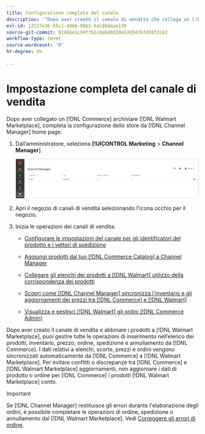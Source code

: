 ```yaml
---
title: Configurazione completa del canale
description: '"Dopo aver creato il canale di vendita che collega un [!DNL Commerce] Vista store su [!DNL Walmart Marketplace], apri il canale e completa la configurazione del canale. Quindi, avvia il processo per aggiungere prodotti, gestire elenchi, scorte, prezzi e ordini da [!DNL Channel Manager]."'
exl-id: 12127e3b-55c1-4db6-98b2-6dc8bdaae139
source-git-commit: 8146be1c94ffb1c8abd0d28e53d3476fd78f2c62
workflow-type: tm+mt
source-wordcount: '0'
ht-degree: 0%

---
```


# Impostazione completa del canale di vendita

Dopo aver collegato un [!DNL Commerce] archiviare [!DNL Walmart Marketplace], completa la configurazione dello store da [!DNL Channel Manager] home page.

1. Dall’amministratore, seleziona **[!UICONTROL Marketing** > **Channel Manager**].

   ![Gestisci archivi di Channel Manager](assets/channel-manager-setup-first-store.png)

1. Apri il negozio di canali di vendita selezionando l&#39;icona occhio per il negozio.

1. Inizia le operazioni dei canali di vendita.

   - [Configurare le impostazioni del canale per gli identificatori del prodotto e i vettori di spedizione](settings-overview.md)

   - [Aggiungi prodotti dal tuo [!DNL Commerce Catalog] a Channel Manager](add-products-to-channel-store.md)

   - [Collegare gli elenchi dei prodotti a [!DNL Walmart] utilizzo della corrispondenza dei prodotti](connect-listings-to-marketplace.md)

   - [Scopri come [!DNL Channel Manager] sincronizza l&#39;inventario e gli aggiornamenti dei prezzi tra [!DNL Commerce] e [!DNL Walmart]](inventory-and-price-updates.md)

   - [Visualizza e gestisci [!DNL Walmart] gli ordini [!DNL Commerce Admin]](manage-orders.md)

Dopo aver creato il canale di vendita e abbinare i prodotti a [!DNL Walmart Marketplace], puoi gestire tutte le operazioni di inserimento nell’elenco dei prodotti, inventario, prezzo, ordine, spedizione e annullamento da [!DNL Commerce]. I dati relativi a elenchi, scorte, prezzi e ordini vengono sincronizzati automaticamente da [!DNL Commerce] a [!DNL Walmart Marketplace]. Per evitare conflitti o discrepanze tra [!DNL Commerce] e [!DNL Walmart Marketplace] aggiornamenti, non aggiornare i dati di prodotto o ordine per [!DNL Commerce] i prodotti [!DNL Walmart Marketplace] conto.

>[!IMPORTANT]
>
>Se [!DNL Channel Manager] restituisce gli errori durante l&#39;elaborazione degli ordini, è possibile completare le operazioni di ordine, spedizione o annullamento dal [!DNL Walmart Marketplace]. Vedi [Correggere gli errori di ordine](process-orders.md#fix-order-errors).
